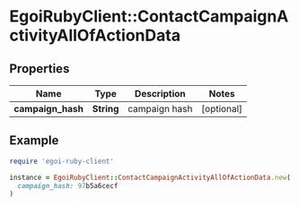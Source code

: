 # EgoiRubyClient::ContactCampaignActivityAllOfActionData

## Properties

| Name | Type | Description | Notes |
| ---- | ---- | ----------- | ----- |
| **campaign_hash** | **String** | campaign hash | [optional] |

## Example

```ruby
require 'egoi-ruby-client'

instance = EgoiRubyClient::ContactCampaignActivityAllOfActionData.new(
  campaign_hash: 97b5a6cecf
)
```


